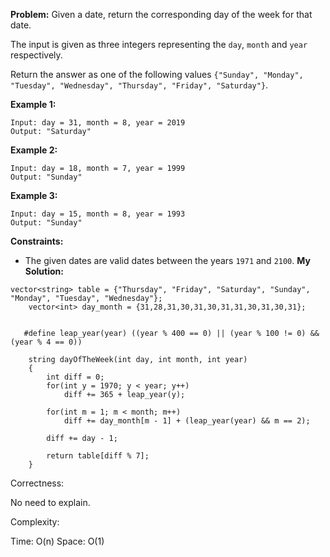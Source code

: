 **Problem:**
Given a date, return the corresponding day of the week for that date.

The input is given as three integers representing the `day`, `month` and `year` respectively.

Return the answer as one of the following values `{"Sunday", "Monday", "Tuesday", "Wednesday", "Thursday", "Friday", "Saturday"}`.

 

**Example 1:**

```
Input: day = 31, month = 8, year = 2019
Output: "Saturday"
```

**Example 2:**

```
Input: day = 18, month = 7, year = 1999
Output: "Sunday"
```

**Example 3:**

```
Input: day = 15, month = 8, year = 1993
Output: "Sunday"
```

 

**Constraints:**

- The given dates are valid dates between the years `1971` and `2100`.
**My Solution:**
```
vector<string> table = {"Thursday", "Friday", "Saturday", "Sunday", "Monday", "Tuesday", "Wednesday"};
    vector<int> day_month = {31,28,31,30,31,30,31,31,30,31,30,31};
    
    
   #define leap_year(year) ((year % 400 == 0) || (year % 100 != 0) && (year % 4 == 0))
    
    string dayOfTheWeek(int day, int month, int year) 
    {
        int diff = 0;
        for(int y = 1970; y < year; y++)
            diff += 365 + leap_year(y);
        
        for(int m = 1; m < month; m++)
            diff += day_month[m - 1] + (leap_year(year) && m == 2);
        
        diff += day - 1;
        
        return table[diff % 7];
    }
```
Correctness:

No need to explain.

Complexity:

Time: O(n)
Space: O(1)